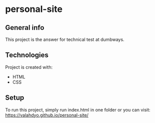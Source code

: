 # personal-site

## General info
This project is the answer for technical test at dumbways.
	
## Technologies
Project is created with:
* HTML
* CSS
	
## Setup
To run this project, simply run index.html in one folder or you can visit: https://valahdyo.github.io/personal-site/

